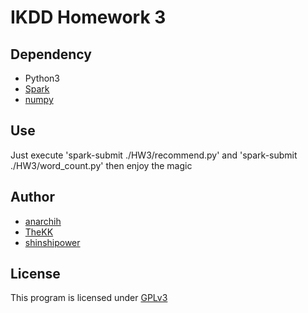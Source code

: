 IKDD Homework 3
===============

Dependency
----------
* Python3
* [Spark](https://spark.apache.org/)
* [numpy](http://www.numpy.org/)

Use
---
Just execute 'spark-submit ./HW3/recommend.py' and 'spark-submit ./HW3/word_count.py' then enjoy the magic

Author
------
* [anarchih](https://github.com/anarchih)
* [TheKK](https://github.com/thekk)
* [shinshipower](https://github.com/shinshipower)

License
-------
This program is licensed under [GPLv3](http://www.gnu.org/licenses/gpl-3.0.html)
